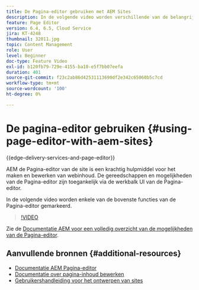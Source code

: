 ```yaml
---
title: De Pagina-editor gebruiken met AEM Sites
description: In de volgende video worden verschillende van de belangrijkste functies van de Touch-UI Sites-editor in Adobe Experience Manager benadrukt.
feature: Page Editor
version: 6.4, 6.5, Cloud Service
jira: KT-4248
thumbnail: 32011.jpg
topic: Content Management
role: User
level: Beginner
doc-type: Feature Video
exl-id: b120fb79-729e-4155-ba10-e5f7bb07eefa
duration: 401
source-git-commit: f23c2ab86d42531113690df2e342c65060b5c7cd
workflow-type: tm+mt
source-wordcount: '100'
ht-degree: 0%

---
```


# De pagina-editor gebruiken {#using-page-editor-with-aem-sites}

{{edge-delivery-services-and-page-editor}}

AEM de Pagina-editor van de site is een krachtig hulpmiddel voor het maken en bewerken van webinhoud. De gereedschappen en mogelijkheden van de Pagina-editor zijn toegankelijk via de werkbalk UI van de Pagina-editor.

In de volgende video worden enkele van de bovenste functies van de Pagina-editor gemarkeerd.

>[!VIDEO](https://video.tv.adobe.com/v/32011?quality=12&learn=on)


Zie de [Documentatie AEM voor een volledig overzicht van de mogelijkheden van de Pagina-editor](https://experienceleague.adobe.com/docs/experience-manager-cloud-service/content/sites/authoring/fundamentals/editing-content.html).

## Aanvullende bronnen {#additional-resources}

* [Documentatie AEM Pagina-editor](https://experienceleague.adobe.com/docs/experience-manager-cloud-service/content/sites/authoring/fundamentals/editing-content.html)
* [Documentatie over pagina-inhoud bewerken](https://experienceleague.adobe.com/docs/experience-manager-65/authoring/authoring/editing-content.html)
* [Gebruikershandleiding voor het ontwerpen van sites](https://experienceleague.adobe.com/docs/experience-manager-65/authoring/home.html)
